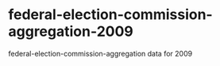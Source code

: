 federal-election-commission-aggregation-2009
============================================

federal-election-commission-aggregation data for 2009
